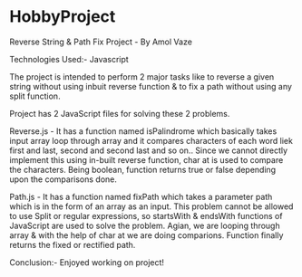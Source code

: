 # HobbyProject

Reverse String & Path Fix Project - By Amol Vaze

Technologies Used:- Javascript

The project is intended to perform 2 major tasks like to reverse a given string without using inbuit reverse function & to fix a path without 
using any split function. 

Project has 2 JavaScript files for solving these 2 problems.

Reverse.js - It has a function named isPalindrome which basically takes input array loop through array and it compares characters of each word
liek first and last, second and second last and so on.. Since we cannot directly implement this using in-built reverse function, char at is used
to compare the characters. Being boolean, function returns true or false depending upon the comparisons done.

Path.js - It has a function named fixPath which takes a parameter path which is in the form of an array as an input. This problem cannot be allowed 
to use Split or regular expressions, so startsWith & endsWith functions of JavaScript are used to solve the problem. Agian, we are looping through 
array & with the help of char at we are doing comparions. Function finally returns the fixed or rectified path.

Conclusion:- Enjoyed working on project!

